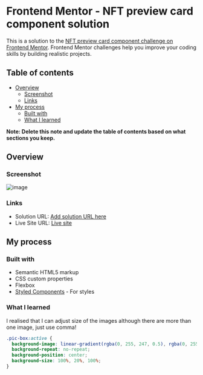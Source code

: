 # Frontend Mentor - NFT preview card component solution

This is a solution to the [NFT preview card component challenge on Frontend Mentor](https://www.frontendmentor.io/challenges/nft-preview-card-component-SbdUL_w0U). Frontend Mentor challenges help you improve your coding skills by building realistic projects.

## Table of contents

- [Overview](#overview)
  - [Screenshot](#screenshot)
  - [Links](#links)
- [My process](#my-process)
  - [Built with](#built-with)
  - [What I learned](#what-i-learned)

**Note: Delete this note and update the table of contents based on what sections you keep.**

## Overview

### Screenshot

![image](https://github.com/ich-bin-boi-de-cambridge/NFT-preview-card-component/blob/main/Frontend%20Mentor%20NFT%20preview%20card%20component.png)

### Links

- Solution URL: [Add solution URL here](https://your-solution-url.com)
- Live Site URL: [Live site](https://stoic-curran-3ae34c.netlify.app/)

## My process

### Built with

- Semantic HTML5 markup
- CSS custom properties
- Flexbox
- [Styled Components](https://styled-components.com/) - For styles

### What I learned

I realised that I can adjust size of the images although there are more than one image, just use comma!

```css
.pic-box:active {
  background-image: linear-gradient(rgba(0, 255, 247, 0.5), rgba(0, 255, 247, 0.5)), url(images/icon-view.svg), url(images/image-equilibrium.jpg);
  background-repeat: no-repeat;
  background-position: center;
  background-size: 100%, 20%, 100%;
}
```
